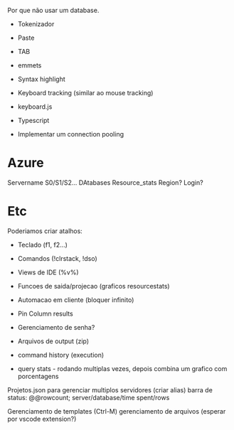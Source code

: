 Por que não usar um database.

* Tokenizador
* Paste
* TAB
* emmets

* Syntax highlight
* Keyboard tracking (similar ao mouse tracking)
* keyboard.js

* Typescript

* Implementar um connection pooling


Azure
======
Servername
S0/S1/S2...
DAtabases
Resource_stats
Region?
Login?


Etc
====

Poderiamos criar atalhos:

* Teclado (f1, f2...)
* Comandos (!clrstack, !dso)
* Views de IDE (%v%)
* Funcoes de saida/projecao (graficos resourcestats)
* Automacao em cliente (bloquer infinito)
* Pin Column results

* Gerenciamento de senha?
* Arquivos de output (zip)

* command history (execution)
* query stats - rodando multiplas vezes, depois combina um grafico com porcentagens



Projetos.json para gerenciar multiplos servidores (criar alias)
barra de status: @@rowcount; server/database/time spent/rows

Gerenciamento de templates (Ctrl-M)
gerenciamento de arquivos (esperar por vscode extension?)
